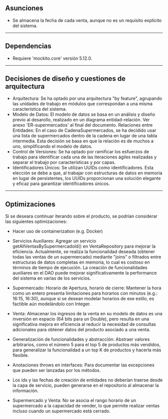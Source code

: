 Asunciones
----------
- Se almacena la fecha de cada venta, aunque no es un requisito explícito del sistema.
----------
Dependencias
----------
- Requiere 'mockito.core' versión 5.12.0.

----------
Decisiones de diseño y cuestiones de arquitectura
----------
- Arquitectura: Se ha optado por una arquitectura "by feature", agrupando las unidades de trabajo en módulos que correspondan a una misma característica del sistema.
- Modelo de Datos: El modelo de datos se basa en un análisis y diseño previo al desarollo, realizado en un diagrama entidad-relación. Ver anexo 'ER-supermercados' al final del documento.
  Relaciones entre Entidades: En el caso de CadenaSupermercados, se ha decidido usar una lista de supermercados dentro de la cadena en lugar de una tabla intermedia. 
Esta decisión se basa en que la relación es de muchos a uno, simplificando el modelo de datos.
- Control de Versiones: Se ha optado por ramificar los esfuerzos de trabajo para identificar cada una de las iteraciones ágiles realizadas y separar el trabajo por características y por capas. 
- Identificadores Únicos: Se utilizan UUIDs como identificadores. Esta elección se debe a que, al trabajar con estructuras de datos en memoria en lugar de persistentes, 
los UUIDs proporcionan una solución elegante y eficaz para garantizar identificadores únicos.
----------
Optimizaciones
----------
 Si se deseara continuar iterando sobre el producto, se podrían considerar las siguientes optimizaciones:
- Hacer uso de containerization (e.g. Docker)

- Servicios Auxiliares: Agregar un servicio getAllVentasBySupermercadoId() en VentaRepository para mejorar la eficiencia. Actualmente, 
se realiza la funcionalidad deseada (obtener todas las ventas de un supermercado) mediante "joins" o filtrados entre estructuras de datos completas en memoria, 
lo cual es costoso en términos de tiempo de ejecución. La creación de funcionalidades auxiliares en el DAO puede mejorar significativamente la performance del sistema
en varias de los servicios.

- Supermercado: Horario de Apertura, horario de cierre: Mantener la hora como un entero presenta limitaciones para horarios con minutos (e.g.: 16:15, 16:30), aunque
si se desean modelar horarios de ese estilo, es factible aún modelándolo con Integer.

- Venta: Almacenar los ingresos de la venta en su modelo de datos es una inversión en espacio (64 bits para un Double), 
pero resulta en una significativa mejora en eficiencia al reducir la necesidad de consultas adicionales para obtener datos del producto asociado a una venta.

- Generalización de funcionalidades y abstracción: Abstraer valores arbitrarios, como el número 5 para el top 5 de productos más vendidos, 
para generalizar la funcionalidad a un top K de productos y hacerla más flexible.

- Anotaciones throws en interfaces: Para documentar las excepciones que pueden ser lanzadas por los métodos.

- Los ids y las fechas de creación de entidades no deberían traerse desde la capa de servicio, pueden generarse en el repositorio al almacenar la información.
- Supermercado y Venta: No se asocia el rango horario de un supermercado a la capacidad de vender, lo que permite realizar ventas incluso cuando un supermercado está cerrado.
